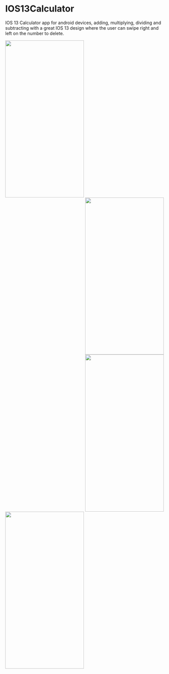 # IOS13Calculator
IOS 13 Calculator app for android devices,
adding, multiplying, dividing and subtracting with a great IOS 13 design where the user can swipe right and left on the number to delete.

<img src="https://user-images.githubusercontent.com/63315306/137897973-10d39d5c-9efa-43f3-bd19-cae6b7150a04.jpg" align="left" height="500" width="250">
<img src="https://user-images.githubusercontent.com/63315306/137897984-3e701023-e832-44ef-ba20-56eb929ca521.jpg" align="right" height="500" width="250">
<img src="https://user-images.githubusercontent.com/63315306/137897990-c57f0aa2-7c9c-4988-85a1-b67d1a035923.jpg" align="right" height="500" width="250">
<img src="https://user-images.githubusercontent.com/63315306/137897995-8580bb15-3930-4c57-932f-b1208532591d.jpg" align="left" height="500" width="250">
